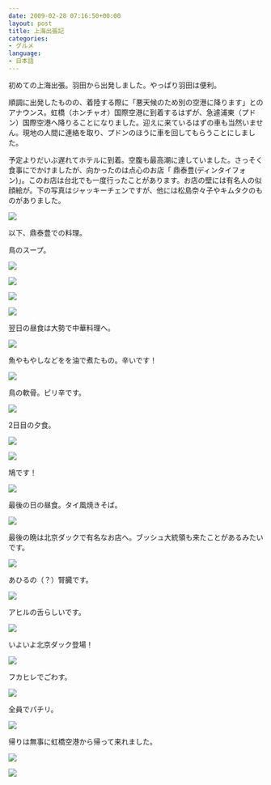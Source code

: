 ```yaml
---
date: 2009-02-28 07:16:50+00:00
layout: post
title: 上海出張記
categories:
- グルメ
language:
- 日本語
---
```


初めての上海出張。羽田から出発しました。やっぱり羽田は便利。

順調に出発したものの、着陸する際に「悪天候のため別の空港に降ります」とのアナウンス。虹橋（ホンチャオ）国際空港に到着するはずが、急遽浦東（プドン）国際空港へ降りることになりました。迎えに来ているはずの車も当然いません。現地の人間に連絡を取り、プドンのほうに車を回してもらうことにしました。

予定よりだいぶ遅れてホテルに到着。空腹も最高潮に達していました。さっそく食事にでかけましたが、向かったのは点心のお店「 鼎泰豊(ディンタイフォン)」。このお店は台北でも一度行ったことがあります。お店の壁には有名人の似顔絵が。下の写真はジャッキーチェンですが、他には松島奈々子やキムタクのものがありました。

![]({{site.baseurl}}/images/20090224204220.jpg)

以下、鼎泰豊での料理。

鳥のスープ。

![]({{site.baseurl}}/images/20090224204751.jpg)

![]({{site.baseurl}}/images/20090224204824.jpg)

![]({{site.baseurl}}/images/20090224205358.jpg)

![]({{site.baseurl}}/images/20090224205458.jpg)

翌日の昼食は大勢で中華料理へ。

![]({{site.baseurl}}/images/20090224204220.jpg)

魚やもやしなどをを油で煮たもの。辛いです！

![]({{site.baseurl}}/images/20090225134212.jpg)

鳥の軟骨。ピリ辛です。

![]({{site.baseurl}}/images/20090225134837.jpg)

2日目の夕食。

![]({{site.baseurl}}/images/20090225190844.jpg)

![]({{site.baseurl}}/images/20090225191435.jpg)

鳩です！

![]({{site.baseurl}}/images/20090225192623.jpg)

最後の日の昼食。タイ風焼きそば。

![]({{site.baseurl}}/images/20090226144410.jpg)

最後の晩は北京ダックで有名なお店へ。ブッシュ大統領も来たことがあるみたいです。

![]({{site.baseurl}}/images/20090226190049.jpg)

あひるの（？）腎臓です。

![]({{site.baseurl}}/images/20090226190350.jpg)

アヒルの舌らしいです。

![]({{site.baseurl}}/images/20090226194314.jpg)

いよいよ北京ダック登場！

![]({{site.baseurl}}/images/20090226195612.jpg)

フカヒレでごわす。

![]({{site.baseurl}}/images/20090226202245.jpg)

全員でパチリ。

![]({{site.baseurl}}/images/20090226211952.jpg)

帰りは無事に虹橋空港から帰って来れました。

![]({{site.baseurl}}/images/20090227082014.jpg)

![]({{site.baseurl}}/images/20090227082421.jpg)
